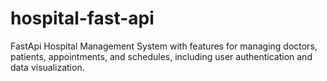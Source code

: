 # hospital-fast-api
FastApi Hospital Management System with features for managing doctors, patients, appointments, and schedules, including user authentication and data visualization.
